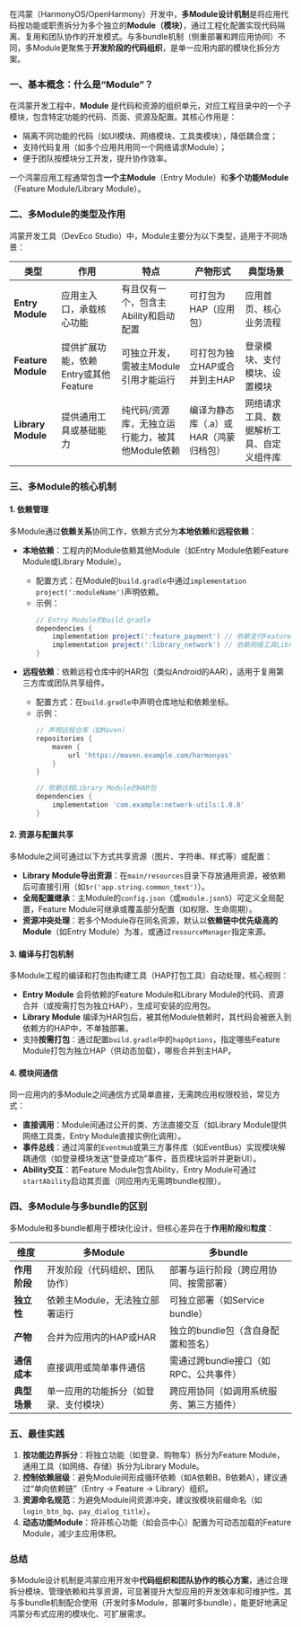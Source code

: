 在鸿蒙（HarmonyOS/OpenHarmony）开发中，**多Module设计机制**是将应用代码按功能或职责拆分为多个独立的**Module（模块）**，通过工程化配置实现代码隔离、复用和团队协作的开发模式。与多bundle机制（侧重部署和跨应用协同）不同，多Module更聚焦于**开发阶段的代码组织**，是单一应用内部的模块化拆分方案。


### 一、基本概念：什么是“Module”？
在鸿蒙开发工程中，**Module** 是代码和资源的组织单元，对应工程目录中的一个子模块，包含特定功能的代码、页面、资源及配置。其核心作用是：  
- 隔离不同功能的代码（如UI模块、网络模块、工具类模块），降低耦合度；  
- 支持代码复用（如多个应用共用同一个网络请求Module）；  
- 便于团队按模块分工开发，提升协作效率。  

一个鸿蒙应用工程通常包含**一个主Module**（Entry Module）和**多个功能Module**（Feature Module/Library Module）。


### 二、多Module的类型及作用
鸿蒙开发工具（DevEco Studio）中，Module主要分为以下类型，适用于不同场景：  

| 类型               | 作用                          | 特点                                  | 产物形式                | 典型场景                  |
|--------------------|-------------------------------|---------------------------------------|-------------------------|---------------------------|
| **Entry Module**   | 应用主入口，承载核心功能      | 有且仅有一个，包含主Ability和启动配置  | 可打包为HAP（应用包）   | 应用首页、核心业务流程    |
| **Feature Module** | 提供扩展功能，依赖Entry或其他Feature | 可独立开发，需被主Module引用才能运行   | 可打包为独立HAP或合并到主HAP | 登录模块、支付模块、设置模块 |
| **Library Module** | 提供通用工具或基础能力        | 纯代码/资源库，无独立运行能力，被其他Module依赖 | 编译为静态库（.a）或HAR（鸿蒙归档包） | 网络请求工具、数据解析工具、自定义组件库 |


### 三、多Module的核心机制
#### 1. 依赖管理  
多Module通过**依赖关系**协同工作，依赖方式分为**本地依赖**和**远程依赖**：  

- **本地依赖**：工程内的Module依赖其他Module（如Entry Module依赖Feature Module或Library Module）。  
  - 配置方式：在Module的`build.gradle`中通过`implementation project(':moduleName')`声明依赖。  
  - 示例：  
    ```gradle
    // Entry Module的build.gradle
    dependencies {
        implementation project(':feature_payment') // 依赖支付Feature Module
        implementation project(':library_network') // 依赖网络工具Library Module
    }
    ```  

- **远程依赖**：依赖远程仓库中的HAR包（类似Android的AAR），适用于复用第三方库或团队共享组件。  
  - 配置方式：在`build.gradle`中声明仓库地址和依赖坐标。  
  - 示例：  
    ```gradle
    // 声明远程仓库（如Maven）
    repositories {
        maven {
            url 'https://maven.example.com/harmonyos'
        }
    }
    
    // 依赖远程Library Module的HAR包
    dependencies {
        implementation 'com.example:network-utils:1.0.0'
    }
    ```  


#### 2. 资源与配置共享  
多Module之间可通过以下方式共享资源（图片、字符串、样式等）或配置：  
- **Library Module导出资源**：在`main/resources`目录下存放通用资源，被依赖后可直接引用（如`$r('app.string.common_text')`）。  
- **全局配置继承**：主Module的`config.json`（或`module.json5`）可定义全局配置，Feature Module可继承或覆盖部分配置（如权限、生命周期）。  
- **资源冲突处理**：若多个Module存在同名资源，默认以**依赖链中优先级高的Module**（如Entry Module）为准，或通过`resourceManager`指定来源。  


#### 3. 编译与打包机制  
多Module工程的编译和打包由构建工具（HAP打包工具）自动处理，核心规则：  
- **Entry Module** 会将依赖的Feature Module和Library Module的代码、资源合并（或按需打包为独立HAP），生成可安装的应用包。  
- **Library Module** 编译为HAR包后，被其他Module依赖时，其代码会被嵌入到依赖方的HAP中，不单独部署。  
- 支持**按需打包**：通过配置`build.gradle`中的`hapOptions`，指定哪些Feature Module打包为独立HAP（供动态加载），哪些合并到主HAP。  


#### 4. 模块间通信  
同一应用内的多Module之间通信方式简单直接，无需跨应用权限校验，常见方式：  
- **直接调用**：Module间通过公开的类、方法直接交互（如Library Module提供网络工具类，Entry Module直接实例化调用）。  
- **事件总线**：通过鸿蒙的`EventHub`或第三方事件库（如EventBus）实现模块解耦通信（如登录模块发送“登录成功”事件，首页模块监听并更新UI）。  
- **Ability交互**：若Feature Module包含Ability，Entry Module可通过`startAbility`启动其页面（同应用内无需跨bundle权限）。  


### 四、多Module与多bundle的区别  
多Module和多bundle都用于模块化设计，但核心差异在于**作用阶段**和**粒度**：  

| 维度         | 多Module                          | 多bundle                          |
|--------------|-----------------------------------|-----------------------------------|
| **作用阶段** | 开发阶段（代码组织、团队协作）    | 部署与运行阶段（跨应用协同、按需部署） |
| **独立性**   | 依赖主Module，无法独立部署运行    | 可独立部署（如Service bundle）    |
| **产物**     | 合并为应用内的HAP或HAR            | 独立的bundle包（含自身配置和签名） |
| **通信成本** | 直接调用或简单事件通信            | 需通过跨bundle接口（如RPC、公共事件） |
| **典型场景** | 单一应用的功能拆分（如登录、支付模块） | 跨应用协同（如调用系统服务、第三方插件） |  


### 五、最佳实践  
1. **按功能边界拆分**：将独立功能（如登录、购物车）拆分为Feature Module，通用工具（如网络、存储）拆分为Library Module。  
2. **控制依赖层级**：避免Module间形成循环依赖（如A依赖B，B依赖A），建议通过“单向依赖链”（Entry → Feature → Library）组织。  
3. **资源命名规范**：为避免Module间资源冲突，建议按模块前缀命名（如`login_btn_bg`、`pay_dialog_title`）。  
4. **动态功能Module**：将非核心功能（如会员中心）配置为可动态加载的Feature Module，减少主应用体积。  


### 总结  
多Module设计机制是鸿蒙应用开发中**代码组织和团队协作的核心方案**，通过合理拆分模块、管理依赖和共享资源，可显著提升大型应用的开发效率和可维护性。其与多bundle机制配合使用（开发时多Module，部署时多bundle），能更好地满足鸿蒙分布式应用的模块化、可扩展需求。